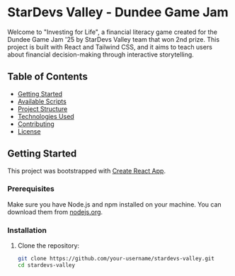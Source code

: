 # StarDevs Valley - Dundee Game Jam

Welcome to "Investing for Life", a financial literacy game created for the Dundee Game Jam '25 by StarDevs Valley team that won 2nd prize. This project is built with React and Tailwind CSS, and it aims to teach users about financial decision-making through interactive storytelling.

## Table of Contents

- [Getting Started](#getting-started)
- [Available Scripts](#available-scripts)
- [Project Structure](#project-structure)
- [Technologies Used](#technologies-used)
- [Contributing](#contributing)
- [License](#license)

## Getting Started

This project was bootstrapped with [Create React App](https://github.com/facebook/create-react-app).

### Prerequisites

Make sure you have Node.js and npm installed on your machine. You can download them from [nodejs.org](https://nodejs.org/).

### Installation

1. Clone the repository:
   ```sh
   git clone https://github.com/your-username/stardevs-valley.git
   cd stardevs-valley
